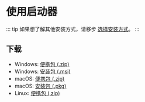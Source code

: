 # 使用启动器

::: tip
如果想了解其他安装方式，请移步 [选择安装方式](./index.md)。
:::

## 下载

- Windows: [便携包 (.zip)](http://ghproxy.com/https://github.com/koishijs/koishi-desktop/releases/download/v0.7.0/koishi-desktop-win-x64-v0.7.0.zip)
- Windows: [安装包 (.msi)](http://ghproxy.com/https://github.com/koishijs/koishi-desktop/releases/download/v0.7.0/koishi-desktop-win-x64-v0.7.0.msi)
- macOS: [便携包 (.zip)](http://ghproxy.com/https://github.com/koishijs/koishi-desktop/releases/download/v0.7.0/koishi-desktop-osx-x64-v0.7.0.zip)
- macOS: [安装包 (.pkg)](http://ghproxy.com/https://github.com/koishijs/koishi-desktop/releases/download/v0.7.0/koishi-desktop-osx-x64-v0.7.0.pkg)
- Linux: [便携包 (.zip)](http://ghproxy.com/https://github.com/koishijs/koishi-desktop/releases/download/v0.7.0/koishi-desktop-linux-x64-v0.7.0.zip)

